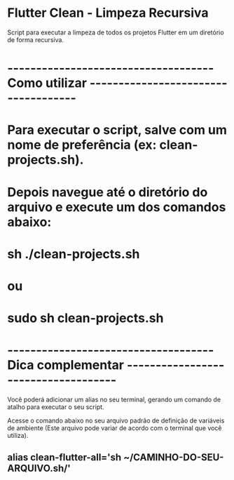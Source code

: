 # Flutter Clean - Limpeza Recursiva

Script para executar a limpeza de todos os projetos Flutter em um diretório de forma recursiva.

# ------------------------------------ Como utilizar ------------------------------------ #

# Para executar o script, salve com um nome de preferência (ex: clean-projects.sh).
# Depois navegue até o diretório do arquivo e execute um dos comandos abaixo:

# sh ./clean-projects.sh
# ou
# sudo sh clean-projects.sh


# ------------------------------------ Dica complementar ------------------------------------ #
Você poderá adicionar um alias no seu terminal, gerando um comando de atalho para executar o seu script.

Acesse o comando abaixo no seu arquivo padrão de definição de variáveis de ambiente (Este arquivo pode variar de acordo com o terminal que você utiliza).

## alias clean-flutter-all='sh ~/CAMINHO-DO-SEU-ARQUIVO.sh/'
